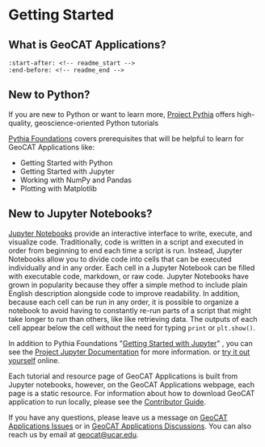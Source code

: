 # Getting Started

## What is GeoCAT Applications?

```{include} README.md
:start-after: <!-- readme_start -->
:end-before: <!-- readme_end -->
```

## New to Python?
If you are new to Python or want to learn more, [Project Pythia](https://projectpythia.org/) offers high-quality,
geoscience-oriented Python tutorials

[Pythia Foundations](https://foundations.projectpythia.org) covers prerequisites that
will be helpful to learn for GeoCAT Applications like:

- Getting Started with Python
- Getting Started with Jupyter
- Working with NumPy and Pandas
- Plotting with Matplotlib

## New to Jupyter Notebooks?

[Jupyter Notebooks](https://docs.jupyter.org/en/latest/)
provide an interactive interface to write, execute, and visualize code. Traditionally, code is written in a script and
executed in order from beginning to end each time a script is run. Instead, Jupyter Notebooks allow you to divide code into cells that can be executed individually and in any order. Each cell in a Jupyter Notebook
can be filled with executable code, markdown, or raw code. Jupyter Notebooks have grown in popularity because they offer a simple
method to include plain English description alongside code to improve readability. In addition, because each cell
can be run in any order, it is possible to organize a notebook to avoid having to constantly re-run parts of a script that might
take longer to run than others, like like retrieving data. The outputs of each cell appear below the cell without the
need for typing `print` or `plt.show()`.

In addition to Pythia Foundations "[Getting Started with Jupyter](https://foundations.projectpythia.org/foundations/getting-started-jupyter.html)"
, you can see the [Project Jupyter Documentation](https://docs.jupyter.org/en/latest/#what-is-a-notebook) for more information.
or [try it out yourself](https://jupyter.org/try) online.

Each tutorial and resource page of GeoCAT Applications is built from Jupyter notebooks, however, on the GeoCAT Applications
webpage, each page is a static resource. For information about how to download GeoCAT application to run locally, please see
the [Contributor Guide](https://ncar.github.io/geocat-applications/CONTRIBUTING.html).

If you have any questions, please leave us a message on [GeoCAT Applications Issues](https://github.com/NCAR/geocat-applications/issues)
or in [GeoCAT Applications Discussions](https://github.com/NCAR/geocat-applications/discussions). You can also reach us by email at
[geocat@ucar.edu](mailto:geocat@ucar.edu).
